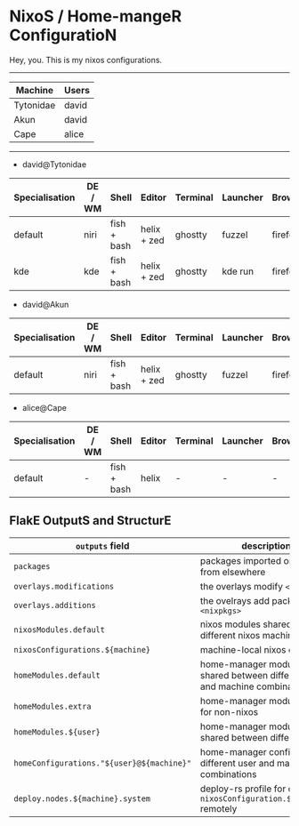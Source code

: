 # NixoS / Home-mangeR ConfiguratioN

Hey, you. This is my nixos configurations.

---

| Machine   | Users |
| --------- | ----- |
| Tytonidae | david |
| Akun      | david |
| Cape      | alice |

---

- david@Tytonidae

| Specialisation | DE / WM | Shell       | Editor      | Terminal | Launcher | Browser | DM               |
| -------------- | ------- | ----------- | ----------- | -------- | -------- | ------- | ---------------- |
| default        | niri    | fish + bash | helix + zed | ghostty  | fuzzel   | firefox | greetd + regreet |
| kde            | kde     | fish + bash | helix + zed | ghostty  | kde run  | firefox | sddm             |

- david@Akun

| Specialisation | DE / WM | Shell       | Editor      | Terminal | Launcher | Browser | DM               |
| -------------- | ------- | ----------- | ----------- | -------- | -------- | ------- | ---------------- |
| default        | niri    | fish + bash | helix + zed | ghostty  | fuzzel   | firefox | greetd + regreet |

- alice@Cape

| Specialisation | DE / WM | Shell       | Editor | Terminal | Launcher | Browser | DM |
| -------------- | ------- | ----------- | ------ | -------- | -------- | ------- | -- |
| default        | -       | fish + bash | helix  | -        | -        | -       | -  |

## FlakE OutputS and StructurE

| `outputs` field                           | description                                                                 | source                                   |
| ----------------------------------------- | --------------------------------------------------------------------------- | ---------------------------------------- |
| `packages`                                | packages imported or wrapped from elsewhere                                 | ./pkgs                                   |
| `overlays.modifications`                  | the overlays modify `<nixpkgs>`                                             | ./overlays/modifications                 |
| `overlays.additions`                      | the ovelrays add packages in `<nixpkgs>`                                    | ./overlays/additions                     |
| `nixosModules.default`                    | nixos modules shared on different nixos machines                            | ./nixos/modules                          |
| `nixosConfigurations.${machine}`          | machine-local nixos config                                                  | ./nixos/configurations/${machine}        |
| `homeModules.default`                     | home-manager modules shared between different user and machine combinations | ./home/modules                           |
| `homeModules.extra`                       | home-manager modules only for non-nixos                                     | ./home/extra                             |
| `homeModules.${user}`                     | home-manager modules shared between different users                         | ./home/${user}/modules                   |
| `homeConfigurations."${user}@${machine}"` | home-manager config for different user and machine combinations             | ./home/${user}/configurations/${machine} |
| `deploy.nodes.${machine}.system`          | deploy-rs profile for deploying `nixosConfiguration.${machine}` remotely    | -                                        |
